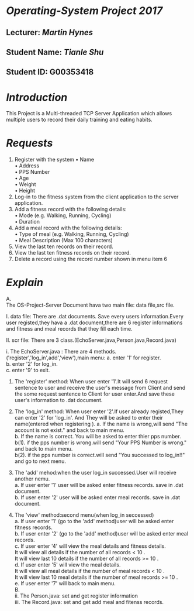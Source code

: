 
# _Operating-System Project 2017_


## Lecturer: *Martin Hynes*

## Student Name: _Tianle Shu_

## Student ID: G00353418
# *Introduction*
This Project is a Multi-threaded TCP Server Application which allows multiple users to record their daily training and eating habits.

# *Requests*
1. Register with the	system
• Name </br>
• Address </br>
• PPS	Number </br>
• Age </br>
• Weight </br>
• Height </br>
2. Log-in	to	the	fitness system	from the	client	application	to the	server	application.
3. Add	a	fitness	record	with	the	following	details: </br>
• Mode	(e.g.	Walking,	Running,	Cycling) </br>
• Duration </br>
4. Add	a	meal	record	with	the	following	details: </br>
• Type	of	meal (e.g.	Walking,	Running,	Cycling) </br>
• Meal	Description	(Max	100	characters) </br>
5. View	the	last	ten	records	on	their	record.
6. View	the	last	ten	fitness	records	on	their	record.
7. Delete	a	record	using	the	record	number	shown	in	menu	item	6

# *Explain*
A.</br>
The OS-Project-Server Document hava two main file: data file,src file. </br>

I. data file: There are .dat documents. Save every users information.Every user registed,they hava a .dat document,there are 6 register informations and fitness and meal records that they fill each time. </br>

II. scr file: There are 3 class.(EchoServer.java,Person.java,Record.java) </br>

i. The EchoServer.java : There are 4 methods.('register','log_in',add','view'),main menu:
a. enter '1' for register.</br>
b. enter '2' for log_in.</br>
c. enter '9' to exit.</br>

1.  The 'register' method: When user enter '1'.It will send 6 request sentence to user and receive the user's message from Client and send the some request sentence to Client for user enter.And save these user's information to .dat document.

2.  The 'log_in' method: When user enter '2'.If user already registed,They can enter '2' for 'log_in'. And They will be asked to enter their name(entered when registering ).
                                 a. If the name is wrong,will send "The account is not exist." and back to main menu. </br>
                                 b. If the name is correct. You will be asked to enter thier pps number. </br>
                                 b(1). if the pps number is wrong.will send "Your PPS Number is wrong." and back to main menu.</br>
                                 b(2). if the pps number is correct.will send "You successed to log_in!!" and go to next menu.</br>

3.  The 'add' mehod:when the user log_in successed.User will receive another nemu.</br>
                            a. If user enter '1' user will be asked enter fitness records. save in .dat document.</br>
                            b. If user enter '2' user will be asked enter meal records.  save in .dat document.</br>

4.  The 'view' method:second menu(when log_in seccessed)</br>
                               a. If user enter '1' (go to the 'add' method)user will be asked enter fitness records.</br>
                               b. If user enter '2' (go to the 'add' method)user will be asked enter meal records.  </br>
                               c. If user enter '4' will view the meal details and fitness details.</br>
                                   It will view all details if the number of all records < 10 .</br>
                                   It will view last 10 details if the number of all records >= 10 .</br>
                               d. If user enter '5' will view the meal details.</br>
                                   It will view all meal details if the number of meal records < 10 .</br>
                                   It will view last 10 meal details if the number of meal records >= 10 .</br>
                               e. If user enter '7' will back to main menu.</br>
B.</br>
ii. The Person.java: set and get register information</br>
iii. The Record.java: set and get add meal and fitenss records.</br>
